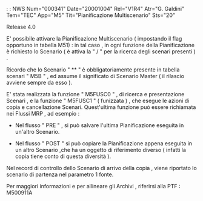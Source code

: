  :  : NWS Num="000341" Date="20001004" Rel="V1R4" Atr="G. Galdini" Tem="TEC" App="M5" Tit="Pianificazione Multiscenario" Sts="20"

Release 4.0

E' possibile attivare la Pianificazione Multiscenario ( impostando il flag opportuno in tabella M51)  :  in tal caso , in ogni funzione della Pianificazione è richiesto lo Scenario ( è attiva la "
/ " per la ricerca degli scenari presenti ) .

Ricordo che lo Scenario  " ** "  è obbligatoriamente  presente  in tabella scenari " M5B " , ed assume il significato di Scenario Master ( il rilascio avviene sempre da esso ).

E' stata realizzata la funzione  " M5FUSC0 " , di ricerca e presentazione Scenari , e la funzione "
M5FUSC1 " ( funizzata )  , che esegue le azioni di copia e cancellazione Scenari. Quest'ultima funzione può essere richiamata nei Flussi MRP , ad esempio  : 

   -  Nel flusso " PRE " , si può salvare l'ultima Pianificazione eseguita in un'altro Scenario.

   -  Nel flusso " POST " si può copiare la Pianificazione appena eseguita       in un altro Scenario ,che ha un oggetto di riferimento diverso ( infatti la copia                    tiene conto di questa diversità ).

Nel record di controllo dello Scenario di arrivo della copia , viene riportato lo scenario di partenza nel parametro 1 fonte.

Per maggiori informazioni e per allineare gli Archivi , riferirsi alla PTF  :  M500911A 

